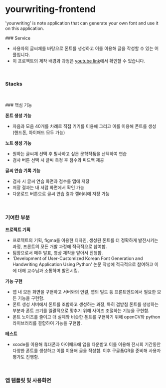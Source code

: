 # yourwriting-frontend
'yourwriting' is note application that can generate your own font and use it on this application. 


### Service

- 사용자의 글씨체를 바탕으로 폰트를 생성하고 이를 이용해 글을 작성할 수 있는 어플입니다.
- 이 프로젝트의 제작 배경과 과정은 [youtube link](https://www.youtube.com/watch?v=snZSz7RWGZE&list=LL&index=5&t=24s)에서 확인할 수 있습니다.

<br/>

### Stacks

<br/>

### 핵심 기능

**폰트 생성 기능**

- 자음과 모음 40개를 차례로 직접 기기를 이용해 그리고 이를 이용해 폰트를 생성 (핸드폰, 아이패드 모두 가능)

**노트 생성 기능**

- 원하는 글씨체 선택 후 필사하고 싶은 문학작품을 선택하여 연습
- 검사 버튼 선택 시 글씨 측정 후 점수와 피드백 제공

**글씨 연습 기록 기능**

- 검사 시 글씨 연습 화면과 점수를 앱에 저장
- 저장 결과는 내 서랍 화면에서 확인 가능
- 다운로드 버튼으로 글씨 연습 결과 갤러리에 저장 가능

<br/>

### 기여한 부분

**프로젝트 기획**

- 프로젝트의 기획, figma를 이용한 디자인, 생성된 폰트를 더 정확하게 발전시키는 과정, 프론트의 모든 개발 과정에 적극적으로 참여함.
- 팀장으로서 매주 발표, 영상 제작을 맡아서 진행함.
- 'Development of User-Customized Korean Font Generation and Handwriting Application Using Python' 논문 작성에 적극적으로 참여하고 이에 대해 교수님과 소통하며 발전시킴.

**기능 구현**

- 앱 내 모든 화면을 구현하고 서버와의 연결, 앱의 빌드 등 프론트엔드에서 필요한 모든 기능을 구현함.
- 폰트 생성 서버에서 폰트를 조합하고 생성하는 과정, 특히 겹받침 폰트를 생성하는 부분과 폰트 크기를 일괄적으로 맞추기 위해 사이즈 조절하는 기능을 구현함.
- 폰트 노이즈를 줄이고 더 실제와 비슷한 폰트를 구현하기 위해 openCV와 python라이브러리를 결합하여 기능을 구현함.

**테스트**

- xcode를 이용해 휴대폰과 아이패드에 앱을 다운받고 이를 이용해 전시회 기간동안 다양한 폰트를 생성하고 이를 이용해 글을 작성함. 이후 구글폼QR을 준비해 사용자 평가도 진행함.

<br/>

### 앱 템플릿 및 사용화면